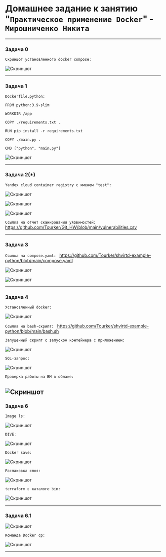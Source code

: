# Домашнее задание к занятию "`Практическое применение Docker`" - `Мирошниченко Никита`

---
### Задача 0

`Скриншот установленного docker compose: `

![Скриншот](https://github.com/Tourker/Git_HW/blob/main/img/HW05_04/z0.jpg)

---

### Задача 1

`Dockerfile.python: `

```
FROM python:3.9-slim

WORKDIR /app

COPY ./requirements.txt .

RUN pip install -r requirements.txt

COPY ./main.py .

CMD ["python", "main.py"]
```

![Скриншот](https://github.com/Tourker/Git_HW/blob/main/img/HW05_04/z1.jpg)

---

### Задача 2(*)

`Yandex cloud container registry с именем "test": `

![Скриншот](https://github.com/Tourker/Git_HW/blob/main/img/HW05_04/z2_1_registry_yc.jpg)

![Скриншот](https://github.com/Tourker/Git_HW/blob/main/img/HW05_04/z2_2_registry_yc.jpg)

![Скриншот](https://github.com/Tourker/Git_HW/blob/main/img/HW05_04/z2_registry_tag.jpg)

`Ссылка на отчет сканирования уязвимостей: ` https://github.com/Tourker/Git_HW/blob/main/vulnerabilities.csv

---

### Задача 3

`Ссылка на compose.yaml: ` https://github.com/Tourker/shvirtd-example-python/blob/main/compose.yaml

![Скриншот](https://github.com/Tourker/Git_HW/blob/main/img/HW05_04/z3_sql.jpg)

![Скриншот](https://github.com/Tourker/Git_HW/blob/main/img/HW05_04/z3_2_curl.jpg)

---

### Задача 4

`Установленный docker:`

![Скриншот](https://github.com/Tourker/Git_HW/blob/main/img/HW05_04/docker_install.jpg)

`Ссылка на bash-скрипт: ` https://github.com/Tourker/shvirtd-example-python/blob/main/bash.sh


`Запущенный скрипт с запуском контейнера с приложением: `

![Скриншот](https://github.com/Tourker/Git_HW/blob/main/img/HW05_04/run_script.jpg)

`SQL-запрос: `

![Скриншот](https://github.com/Tourker/Git_HW/blob/main/img/HW05_04/sql.jpg)

`Проверка работы на ВМ в облаке: `

![Скриншот](https://github.com/Tourker/Git_HW/blob/main/img/HW05_04/Check_working.jpg)
---
### Задача 6

`Image ls: `

![Скриншот](https://github.com/Tourker/Git_HW/blob/main/img/HW05_04/z6_1.jpg)

`DIVE: `

![Скриншот](https://github.com/Tourker/Git_HW/blob/main/img/HW05_04/z6_2_dive.jpg)

`Docker save: `

![Скриншот](https://github.com/Tourker/Git_HW/blob/main/img/HW05_04/z6_3_docker_save.jpg)

`Распаковка слоя: `

![Скриншот](https://github.com/Tourker/Git_HW/blob/main/img/HW05_04/z6_3_layer.jpg)

`terraform в каталоге bin: `

![Скриншот](https://github.com/Tourker/Git_HW/blob/main/img/HW05_04/z6_4_bin.jpg)

---
### Задача 6.1

![Скриншот](https://github.com/Tourker/Git_HW/blob/main/img/HW05_04/z61_1_docker_cp.jpg)

`Команда Docker cp: `

![Скриншот](https://github.com/Tourker/Git_HW/blob/main/img/HW05_04/z61_docker_cp.jpg)

---